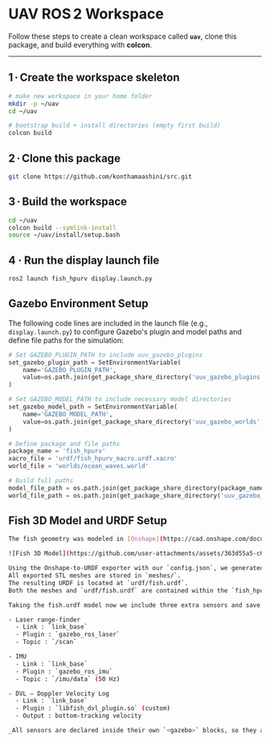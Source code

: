 # UAV ROS 2 Workspace 

Follow these steps to create a clean workspace called **`uav`**, clone this package, and build everything with **colcon**.

---

## 1 · Create the workspace skeleton
```bash
# make new workspace in your home folder
mkdir -p ~/uav
cd ~/uav

# bootstrap build + install directories (empty first build)
colcon build
```
## 2 · Clone this package
```bash
git clone https://github.com/konthamaashini/src.git
```
## 3 · Build the workspace
```bash
cd ~/uav
colcon build --symlink-install
source ~/uav/install/setup.bash
```
## 4 · Run the display launch file
```bash
ros2 launch fish_hpurv display.launch.py
```


## Gazebo Environment Setup
The following code lines are included in the launch file (e.g., `display.launch.py`) to configure Gazebo's plugin and model paths and define file paths for the simulation:

```python
# Set GAZEBO_PLUGIN_PATH to include uuv_gazebo_plugins
set_gazebo_plugin_path = SetEnvironmentVariable(
    name='GAZEBO_PLUGIN_PATH',
    value=os.path.join(get_package_share_directory('uuv_gazebo_plugins'), 'lib')
)

# Set GAZEBO_MODEL_PATH to include necessary model directories
set_gazebo_model_path = SetEnvironmentVariable(
    name='GAZEBO_MODEL_PATH',
    value=os.path.join(get_package_share_directory('uuv_gazebo_worlds'), 'models')
)

# Define package and file paths
package_name = 'fish_hpurv'
xacro_file = 'urdf/fish_hpurv_macro.urdf.xacro'
world_file = 'worlds/ocean_waves.world'

# Build full paths
model_file_path = os.path.join(get_package_share_directory(package_name), xacro_file)
world_file_path = os.path.join(get_package_share_directory('uuv_gazebo_worlds'), world_file)
```

## Fish 3D Model and URDF Setup
```bash
The fish geometry was modeled in [Onshape](https://cad.onshape.com/documents/aaca298587ed8e68033344ff/w/b1920aaef25add5d3ec70db8/e/f61702870397c57547016114?renderMode=0&uiState=682af8d07aab7f5080a9108d).

![Fish 3D Model](https://github.com/user-attachments/assets/363d55a5-c043-4d59-a68d-9513f89ab172)

Using the Onshape‑to‑URDF exporter with our `config.json`, we generated the URDF.  
All exported STL meshes are stored in `meshes/`.  
The resulting URDF is located at `urdf/fish.urdf`.  
Both the meshes and `urdf/fish.urdf` are contained within the `fish_hpurv` package.

Taking the fish.urdf model now we include three extra sensors and save it as fish_hpurv_macro.urdf under the ~/uav/src/fish_hpurv/urdf:

- Laser range‑finder  
  - Link : `link_base`  
  - Plugin : `gazebo_ros_laser`  
  - Topic : `/scan`

- IMU  
  - Link : `link_base`  
  - Plugin : `gazebo_ros_imu`  
  - Topic : `/imu/data` (50 Hz)

- DVL – Doppler Velocity Log  
  - Link : `link_base`  
  - Plugin : `libfish_dvl_plugin.so` (custom)  
  - Output : bottom‑tracking velocity

_All sensors are declared inside their own `<gazebo>` blocks, so they are spawned automatically when the model loads in Gazebo._
```

